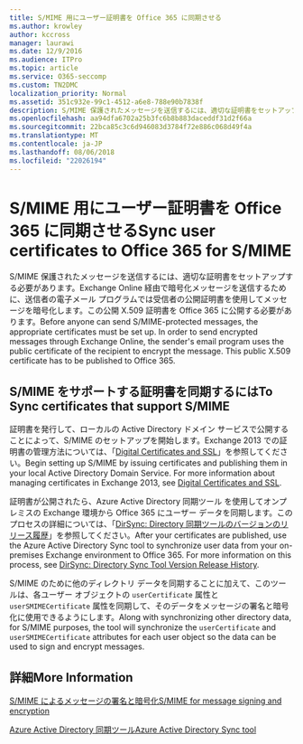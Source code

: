 ```yaml
---
title: S/MIME 用にユーザー証明書を Office 365 に同期させる
ms.author: krowley
author: kccross
manager: laurawi
ms.date: 12/9/2016
ms.audience: ITPro
ms.topic: article
ms.service: O365-seccomp
ms.custom: TN2DMC
localization_priority: Normal
ms.assetid: 351c932e-99c1-4512-a6e8-788e90b7838f
description: S/MIME 保護されたメッセージを送信するには、適切な証明書をセットアップする必要があります。Exchange Online 経由で暗号化メッセージを送信するために、送信者の電子メール プログラムでは受信者の公開証明書を使用してメッセージを暗号化します。この公開 X.509 証明書を Office 365 に公開する必要があります。
ms.openlocfilehash: aa94dfa6702a25b3fc6b8b883daceddf31d2f66a
ms.sourcegitcommit: 22bca85c3c6d946083d3784f72e886c068d49f4a
ms.translationtype: MT
ms.contentlocale: ja-JP
ms.lasthandoff: 08/06/2018
ms.locfileid: "22026194"
---
```

# <a name="sync-user-certificates-to-office-365-for-smime"></a><span data-ttu-id="34d42-105">S/MIME 用にユーザー証明書を Office 365 に同期させる</span><span class="sxs-lookup"><span data-stu-id="34d42-105">Sync user certificates to Office 365 for S/MIME</span></span>

<span data-ttu-id="34d42-p102">S/MIME 保護されたメッセージを送信するには、適切な証明書をセットアップする必要があります。Exchange Online 経由で暗号化メッセージを送信するために、送信者の電子メール プログラムでは受信者の公開証明書を使用してメッセージを暗号化します。この公開 X.509 証明書を Office 365 に公開する必要があります。</span><span class="sxs-lookup"><span data-stu-id="34d42-p102">Before anyone can send S/MIME-protected messages, the appropriate certificates must be set up. In order to send encrypted messages through Exchange Online, the sender's email program uses the public certificate of the recipient to encrypt the message. This public X.509 certificate has to be published to Office 365.</span></span>
  
## <a name="to-sync-certificates-that-support-smime"></a><span data-ttu-id="34d42-109">S/MIME をサポートする証明書を同期するには</span><span class="sxs-lookup"><span data-stu-id="34d42-109">To Sync certificates that support S/MIME</span></span>

<span data-ttu-id="34d42-p103">証明書を発行して、ローカルの Active Directory ドメイン サービスで公開することによって、S/MIME のセットアップを開始します。Exchange 2013 での証明書の管理方法については、「[Digital Certificates and SSL](http://technet.microsoft.com/library/a9e2e08c-d46a-4135-a387-eb653212b676.aspx)」を参照してください。</span><span class="sxs-lookup"><span data-stu-id="34d42-p103">Begin setting up S/MIME by issuing certificates and publishing them in your local Active Directory Domain Service. For more information about managing certificates in Exchange 2013, see [Digital Certificates and SSL](http://technet.microsoft.com/library/a9e2e08c-d46a-4135-a387-eb653212b676.aspx).</span></span>
  
<span data-ttu-id="34d42-p104">証明書が公開されたら、Azure Active Directory 同期ツール を使用してオンプレミスの Exchange 環境から Office 365 にユーザー データを同期します。このプロセスの詳細については、「[DirSync: Directory 同期ツールのバージョンのリリース履歴](https://go.microsoft.com/fwlink/p/?LinkId=392587)」を参照してください。</span><span class="sxs-lookup"><span data-stu-id="34d42-p104">After your certificates are published, use the Azure Active Directory Sync tool to synchronize user data from your on-premises Exchange environment to Office 365. For more information on this process, see [DirSync: Directory Sync Tool Version Release History](https://go.microsoft.com/fwlink/p/?LinkId=392587).</span></span>
  
<span data-ttu-id="34d42-114">S/MIME のために他のディレクトリ データを同期することに加えて、このツールは、各ユーザー オブジェクトの  `userCertificate` 属性と  `userSMIMECertificate` 属性を同期して、そのデータをメッセージの署名と暗号化に使用できるようにします。</span><span class="sxs-lookup"><span data-stu-id="34d42-114">Along with synchronizing other directory data, for S/MIME purposes, the tool will synchronize the  `userCertificate` and  `userSMIMECertificate` attributes for each user object so the data can be used to sign and encrypt messages.</span></span> 
  
## <a name="more-information"></a><span data-ttu-id="34d42-115">詳細</span><span class="sxs-lookup"><span data-stu-id="34d42-115">More Information</span></span>

[<span data-ttu-id="34d42-116">S/MIME によるメッセージの署名と暗号化</span><span class="sxs-lookup"><span data-stu-id="34d42-116">S/MIME for message signing and encryption</span></span>](s-mime-for-message-signing-and-encryption.md)
  
[<span data-ttu-id="34d42-117">Azure Active Directory 同期ツール</span><span class="sxs-lookup"><span data-stu-id="34d42-117">Azure Active Directory Sync tool</span></span>](https://go.microsoft.com/fwlink/p/?LinkId=392587)
  

